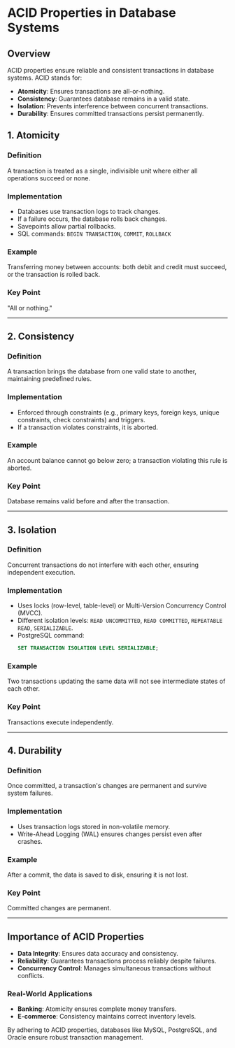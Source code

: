 # ACID Properties in Database Systems

## Overview
ACID properties ensure reliable and consistent transactions in database systems. ACID stands for:

- **Atomicity**: Ensures transactions are all-or-nothing.
- **Consistency**: Guarantees database remains in a valid state.
- **Isolation**: Prevents interference between concurrent transactions.
- **Durability**: Ensures committed transactions persist permanently.

## 1. Atomicity
### Definition
A transaction is treated as a single, indivisible unit where either all operations succeed or none.

### Implementation
- Databases use transaction logs to track changes.
- If a failure occurs, the database rolls back changes.
- Savepoints allow partial rollbacks.
- SQL commands: `BEGIN TRANSACTION`, `COMMIT`, `ROLLBACK`

### Example
Transferring money between accounts: both debit and credit must succeed, or the transaction is rolled back.

### Key Point
"All or nothing."

---

## 2. Consistency
### Definition
A transaction brings the database from one valid state to another, maintaining predefined rules.

### Implementation
- Enforced through constraints (e.g., primary keys, foreign keys, unique constraints, check constraints) and triggers.
- If a transaction violates constraints, it is aborted.

### Example
An account balance cannot go below zero; a transaction violating this rule is aborted.

### Key Point
Database remains valid before and after the transaction.

---

## 3. Isolation
### Definition
Concurrent transactions do not interfere with each other, ensuring independent execution.

### Implementation
- Uses locks (row-level, table-level) or Multi-Version Concurrency Control (MVCC).
- Different isolation levels: `READ UNCOMMITTED`, `READ COMMITTED`, `REPEATABLE READ`, `SERIALIZABLE`.
- PostgreSQL command:
  ```sql
  SET TRANSACTION ISOLATION LEVEL SERIALIZABLE;
  ```

### Example
Two transactions updating the same data will not see intermediate states of each other.

### Key Point
Transactions execute independently.

---

## 4. Durability
### Definition
Once committed, a transaction's changes are permanent and survive system failures.

### Implementation
- Uses transaction logs stored in non-volatile memory.
- Write-Ahead Logging (WAL) ensures changes persist even after crashes.

### Example
After a commit, the data is saved to disk, ensuring it is not lost.

### Key Point
Committed changes are permanent.

---

## Importance of ACID Properties
- **Data Integrity**: Ensures data accuracy and consistency.
- **Reliability**: Guarantees transactions process reliably despite failures.
- **Concurrency Control**: Manages simultaneous transactions without conflicts.

### Real-World Applications
- **Banking**: Atomicity ensures complete money transfers.
- **E-commerce**: Consistency maintains correct inventory levels.

By adhering to ACID properties, databases like MySQL, PostgreSQL, and Oracle ensure robust transaction management.

